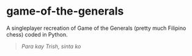 # game-of-the-generals
A singleplayer recreation of Game of the Generals (pretty much Filipino chess) coded in Python.

> *Para kay Trish, sinta ko*
